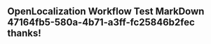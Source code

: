 <properties
ms.topic="hero-topic1"
ms.test1="hero-topic"
ms.test2="test"/>

## OpenLocalization Workflow Test MarkDown 47164fb5-580a-4b71-a3ff-fc25846b2fec thanks!
